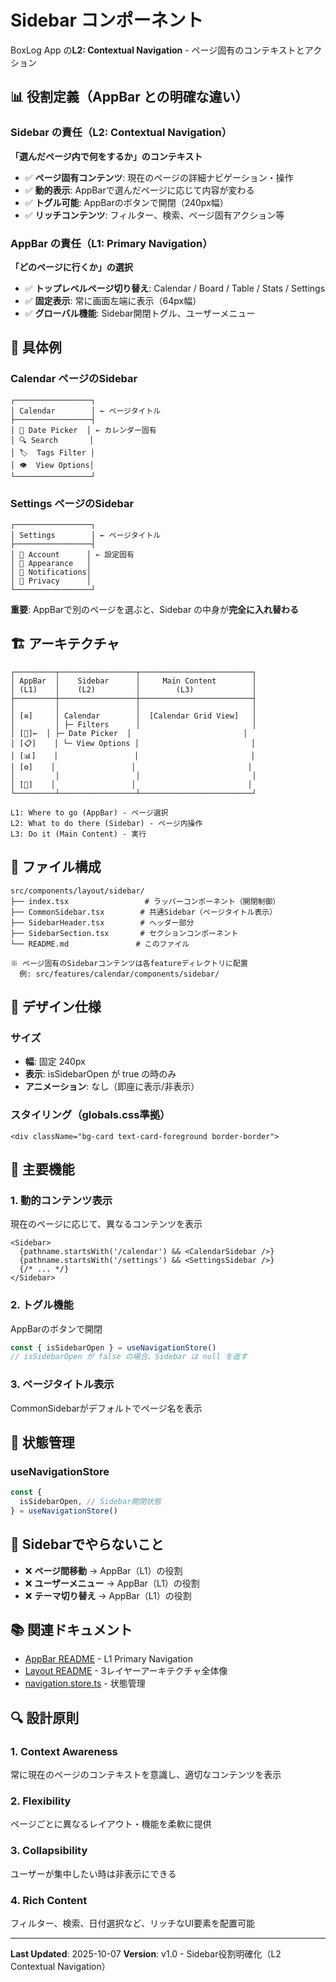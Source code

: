 # Sidebar コンポーネント

BoxLog App の**L2: Contextual Navigation** - ページ固有のコンテキストとアクション

## 📊 役割定義（AppBar との明確な違い）

### Sidebar の責任（L2: Contextual Navigation）

**「選んだページ内で何をするか」のコンテキスト**

- ✅ **ページ固有コンテンツ**: 現在のページの詳細ナビゲーション・操作
- ✅ **動的表示**: AppBarで選んだページに応じて内容が変わる
- ✅ **トグル可能**: AppBarのボタンで開閉（240px幅）
- ✅ **リッチコンテンツ**: フィルター、検索、ページ固有アクション等

### AppBar の責任（L1: Primary Navigation）

**「どのページに行くか」の選択**

- ✅ **トップレベルページ切り替え**: Calendar / Board / Table / Stats / Settings
- ✅ **固定表示**: 常に画面左端に表示（64px幅）
- ✅ **グローバル機能**: Sidebar開閉トグル、ユーザーメニュー

## 🎯 具体例

### Calendar ページのSidebar

```
┌─────────────────┐
│ Calendar        │ ← ページタイトル
├─────────────────┤
│ 📅 Date Picker  │ ← カレンダー固有
│ 🔍 Search       │
│ 🏷️  Tags Filter │
│ 👁️  View Options│
└─────────────────┘
```

### Settings ページのSidebar

```
┌─────────────────┐
│ Settings        │ ← ページタイトル
├─────────────────┤
│ 👤 Account      │ ← 設定固有
│ 🎨 Appearance   │
│ 🔔 Notifications│
│ 🔐 Privacy      │
└─────────────────┘
```

**重要**: AppBarで別のページを選ぶと、Sidebar の中身が**完全に入れ替わる**

## 🏗️ アーキテクチャ

```
┌─────────┬─────────────────┬─────────────────────────┐
│ AppBar  │    Sidebar      │     Main Content        │
│ (L1)    │    (L2)         │        (L3)             │
├─────────┼─────────────────┼─────────────────────────┤
│         │                 │                         │
│ [≡]     │ Calendar        │  [Calendar Grid View]   │
│         │ ├─ Filters      │                         │
│ [📅]←  │ ├─ Date Picker  │                         │
│ [📋]    │ └─ View Options │                         │
│ [📊]    │                 │                         │
│ [⚙️]    │                 │                         │
│         │                 │                         │
│ [👤]    │                 │                         │
└─────────┴─────────────────┴─────────────────────────┘

L1: Where to go (AppBar) - ページ選択
L2: What to do there (Sidebar) - ページ内操作
L3: Do it (Main Content) - 実行
```

## 📁 ファイル構成

```
src/components/layout/sidebar/
├── index.tsx                 # ラッパーコンポーネント（開閉制御）
├── CommonSidebar.tsx        # 共通Sidebar（ページタイトル表示）
├── SidebarHeader.tsx        # ヘッダー部分
├── SidebarSection.tsx       # セクションコンポーネント
└── README.md               # このファイル

※ ページ固有のSidebarコンテンツは各featureディレクトリに配置
  例: src/features/calendar/components/sidebar/
```

## 🎨 デザイン仕様

### サイズ

- **幅**: 固定 240px
- **表示**: isSidebarOpen が true の時のみ
- **アニメーション**: なし（即座に表示/非表示）

### スタイリング（globals.css準拠）

```tsx
<div className="bg-card text-card-foreground border-border">
```

## 🔧 主要機能

### 1. 動的コンテンツ表示

現在のページに応じて、異なるコンテンツを表示

```tsx
<Sidebar>
  {pathname.startsWith('/calendar') && <CalendarSidebar />}
  {pathname.startsWith('/settings') && <SettingsSidebar />}
  {/* ... */}
</Sidebar>
```

### 2. トグル機能

AppBarのボタンで開閉

```typescript
const { isSidebarOpen } = useNavigationStore()
// isSidebarOpen が false の場合、Sidebar は null を返す
```

### 3. ページタイトル表示

CommonSidebarがデフォルトでページ名を表示

## 🔄 状態管理

### useNavigationStore

```typescript
const {
  isSidebarOpen, // Sidebar開閉状態
} = useNavigationStore()
```

## 🚫 Sidebarでやらないこと

- ❌ **ページ間移動** → AppBar（L1）の役割
- ❌ **ユーザーメニュー** → AppBar（L1）の役割
- ❌ **テーマ切り替え** → AppBar（L1）の役割

## 📚 関連ドキュメント

- [AppBar README](../appbar/README.md) - L1 Primary Navigation
- [Layout README](../README.md) - 3レイヤーアーキテクチャ全体像
- [navigation.store.ts](../appbar/stores/navigation.store.ts) - 状態管理

## 🔍 設計原則

### 1. Context Awareness

常に現在のページのコンテキストを意識し、適切なコンテンツを表示

### 2. Flexibility

ページごとに異なるレイアウト・機能を柔軟に提供

### 3. Collapsibility

ユーザーが集中したい時は非表示にできる

### 4. Rich Content

フィルター、検索、日付選択など、リッチなUI要素を配置可能

---

**Last Updated**: 2025-10-07
**Version**: v1.0 - Sidebar役割明確化（L2 Contextual Navigation）

